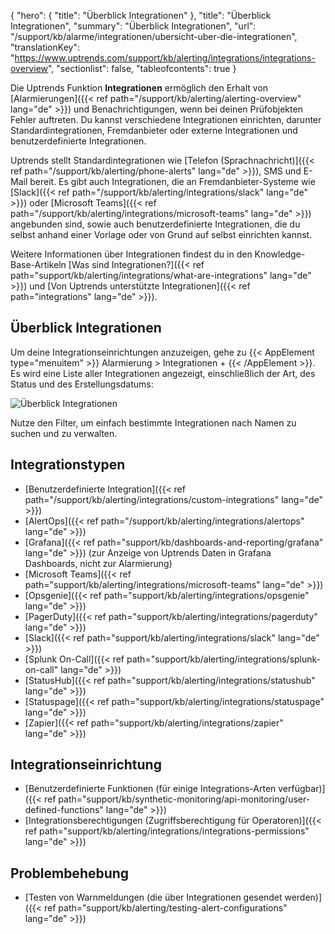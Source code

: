 {
  "hero": {
    "title": "Überblick Integrationen"
  },
  "title": "Überblick Integrationen",
  "summary": "Überblick Integrationen",
  "url": "/support/kb/alarme/integrationen/ubersicht-uber-die-integrationen",
  "translationKey": "https://www.uptrends.com/support/kb/alerting/integrations/integrations-overview",
  "sectionlist": false,
  "tableofcontents": true
}

Die Uptrends Funktion **Integrationen** ermöglich den Erhalt von [Alarmierungen]({{< ref path="/support/kb/alerting/alerting-overview" lang="de" >}}) und Benachrichtigungen, wenn bei deinen Prüfobjekten Fehler auftreten. Du kannst verschiedene Integrationen einrichten, darunter Standardintegrationen, Fremdanbieter oder externe Integrationen und benutzerdefinierte Integrationen.

Uptrends stellt Standardintegrationen wie [Telefon (Sprachnachricht)]({{< ref path="/support/kb/alerting/phone-alerts" lang="de" >}}), SMS und E-Mail bereit. Es gibt auch Integrationen, die an Fremdanbieter-Systeme wie [Slack]({{< ref path="/support/kb/alerting/integrations/slack" lang="de" >}}) oder [Microsoft Teams]({{< ref path="/support/kb/alerting/integrations/microsoft-teams" lang="de" >}}) angebunden sind, sowie auch benutzerdefinierte Integrationen, die du selbst anhand einer Vorlage oder von Grund auf selbst einrichten kannst.

Weitere Informationen über Integrationen findest du in den Knowledge-Base-Artikeln [Was sind Integrationen?]({{< ref path="support/kb/alerting/integrations/what-are-integrations" lang="de" >}}) und [Von Uptrends unterstützte Integrationen]({{< ref path="integrations" lang="de" >}}).

## Überblick Integrationen

Um deine Integrationseinrichtungen anzuzeigen, gehe zu {{< AppElement type="menuitem" >}} Alarmierung > Integrationen + {{< /AppElement >}}. Es wird eine Liste aller Integrationen angezeigt, einschließlich der Art, des Status und des Erstellungsdatums:

![Überblick Integrationen](/img/content/scr-integration-overview.min.png)

Nutze den Filter, um einfach bestimmte Integrationen nach Namen zu suchen und zu verwalten.

## Integrationstypen

- [Benutzerdefinierte Integration]({{< ref path="/support/kb/alerting/integrations/custom-integrations" lang="de" >}})
- [AlertOps]({{< ref path="/support/kb/alerting/integrations/alertops" lang="de" >}})
- [Grafana]({{< ref path="support/kb/dashboards-and-reporting/grafana" lang="de" >}}) (zur Anzeige von Uptrends Daten in Grafana Dashboards, nicht zur Alarmierung)
- [Microsoft Teams]({{< ref path="support/kb/alerting/integrations/microsoft-teams" lang="de" >}})
- [Opsgenie]({{< ref path="support/kb/alerting/integrations/opsgenie" lang="de" >}})
- [PagerDuty]({{< ref path="support/kb/alerting/integrations/pagerduty" lang="de" >}})
- [Slack]({{< ref path="support/kb/alerting/integrations/slack" lang="de" >}})
- [Splunk On-Call]({{< ref path="support/kb/alerting/integrations/splunk-on-call" lang="de" >}})
- [StatusHub]({{< ref path="support/kb/alerting/integrations/statushub" lang="de" >}})
- [Statuspage]({{< ref path="support/kb/alerting/integrations/statuspage" lang="de" >}})
- [Zapier]({{< ref path="support/kb/alerting/integrations/zapier" lang="de" >}})

## Integrationseinrichtung

- [Benutzerdefinierte Funktionen (für einige Integrations-Arten verfügbar)]({{< ref path="support/kb/synthetic-monitoring/api-monitoring/user-defined-functions" lang="de" >}})
- [Integrationsberechtigungen (Zugriffsberechtigung für Operatoren)]({{< ref path="support/kb/alerting/integrations/integrations-permissions" lang="de" >}})

## Problembehebung

- [Testen von Warnmeldungen (die über Integrationen gesendet werden)]({{< ref path="support/kb/alerting/testing-alert-configurations" lang="de" >}})
